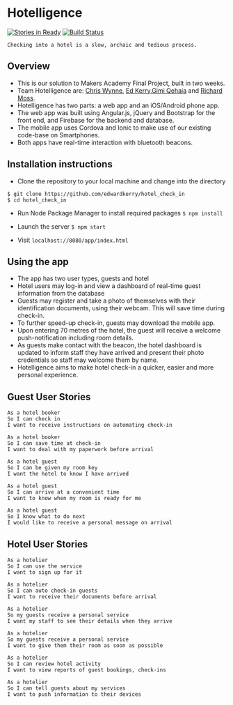 Hotelligence
===================

[![Stories in Ready](https://badge.waffle.io/Wynndow/hotel_check_in.png?label=ready&title=Ready)](https://waffle.io/Wynndow/hotel_check_in)
[![Build Status](https://travis-ci.org/Wynndow/hotel_check_in.svg?branch=master)](https://travis-ci.org/Wynndow/hotel_check_in)

```
Checking into a hotel is a slow, archaic and tedious process.
```

Overview
-------
- This is our solution to Makers Academy Final Project, built in two weeks.
- Team Hotelligence are:  [Chris Wynne](https://github.com/wynndow), [Ed Kerry](https://github.com/edwardkerry),[Gimi Qehaja](https://github.com/gimi-q) and [Richard Moss](https://github.com/ric9176).
- Hotelligence has two parts: a web app and an iOS/Android phone app.
- The web app was built using Angular.js, jQuery and Bootstrap for the front end, and Firebase for the backend and database.
- The mobile app uses Cordova and Ionic to make use of our existing code-base on Smartphones.
- Both apps have real-time interaction with bluetooth beacons.

Installation instructions
-----
- Clone the repository to your local machine and change into the directory
```
$ git clone https://github.com/edwardkerry/hotel_check_in
$ cd hotel_check_in
```
- Run Node Package Manager to install required packages `$ npm install`

- Launch the server `$ npm start`

- Visit `localhost://8080/app/index.html`

Using the app
-----
- The app has two user types, guests and hotel
- Hotel users may log-in and view a dashboard of real-time guest information from the database
- Guests may register and take a photo of themselves with their identification documents, using their webcam. This will save time during check-in.
- To further speed-up check-in, guests may download the mobile app.
- Upon entering 70 metres of the hotel, the guest will receive a welcome push-notification including room details.
- As guests make contact with the beacon, the hotel dashboard is updated to inform staff they have arrived and present their photo credentials so staff may welcome them by name.
- Hotelligence aims to make hotel check-in a quicker, easier and more personal experience.

Guest User Stories
-----
```
As a hotel booker
So I can check in
I want to receive instructions on automating check-in

As a hotel booker
So I can save time at check-in
I want to deal with my paperwork before arrival

As a hotel guest
So I can be given my room key
I want the hotel to know I have arrived

As a hotel guest
So I can arrive at a convenient time
I want to know when my room is ready for me

As a hotel guest
So I know what to do next
I would like to receive a personal message on arrival
```

Hotel User Stories
-----
```
As a hotelier
So I can use the service
I want to sign up for it

As a hotelier
So I can auto check-in guests
I want to receive their documents before arrival

As a hotelier
So my guests receive a personal service
I want my staff to see their details when they arrive

As a hotelier
So my guests receive a personal service
I want to give them their room as soon as possible

As a hotelier
So I can review hotel activity
I want to view reports of guest bookings, check-ins

As a hotelier
So I can tell guests about my services
I want to push information to their devices
```
